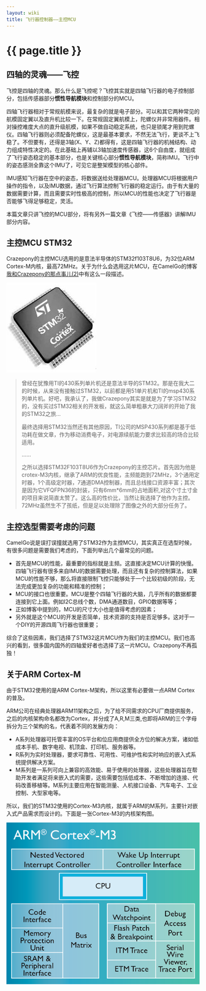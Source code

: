 ```yaml
---
layout: wiki
title: 飞行器控制器——主控MCU
---
```


# {{ page.title }}

## 四轴的灵魂——飞控
飞控是四轴的灵魂。那么什么是飞控呢？飞控其实就是四轴飞行器的电子控制部分，包括传感器部分**惯性导航模块**和控制部分的MCU。
 
四轴飞行器相对于常规航模来说，最复杂的就是电子部分。可以和其它两种常见的航模固定翼以及直升机比较一下。在常规固定翼航模上，陀螺仪并非常用器件。相对操控难度大点的直升级航模，如果不做自动稳定系统，也只是锁尾才用到陀螺仪。四轴飞行器则必须配备陀螺仪，这是最基本要求，不然无法飞行，更谈不上飞稳了。不但要有，还得是3轴(X、Y、Z)都得有，这是四轴飞行器的机械结构、动力组成特性决定的。在此基础上再辅以3轴加速度传感器，这6个自由度，就组成了飞行姿态稳定的基本部分，也是关键核心部分**惯性导航模块**，简称IMU。飞行中的姿态感测全靠这个IMU了，可见它是整架模型的核心部件。

IMU感知飞行器在空中的姿态，将数据送给处理器MCU。处理器MCU将根据用户操作的指令，以及IMU数据，通过飞行算法控制飞行器的稳定运行。由于有大量的数据需要计算，而且需要实时性极高的控制，所以MCU的性能也决定了飞行器是否能够飞得足够稳定，灵活。

本篇文章只讲飞控的MCU部分，将有另外一篇文章《飞控——传感器》讲解IMU部分内容。


## 主控MCU STM32
Crazepony的主控MCU选用的是意法半导体的STM32f103T8U6，为32位ARM Cortex-M内核，最高72MHz。关于为什么会选用这片MCU，在CamelGo的博客[我和Crazepony的那点事儿(2)](http://www.crazepony.com/2014/05/29/story-with-crazepony-2.html)中有这么一段描述。

![](/assets/img/STM32.jpg)

>曾经在犹豫用TI的430系列单片机还是意法半导的STM32。那是在我大二的时候，从来没有接触过STM32，以前都是用51单片机和TI的msp430系列单片机。好吧，我承认了，我做Crazepony其实是就是为了学习STM32的，没有买过STM32相关的开发板，就这么简单粗暴大刀阔斧的开始了我的STM32之旅…
>
>最终选择用STM32当然还有其他原因，TI公司的MSP430系列都是基于低功耗在做文章，作为移动消费电子，对电源续航能力要求比较高的场合比较适用。
>
>……
>
>之所以选择STM32F103T8U6作为Crazepony的主控芯片。首先因为他是crotex-M3内核，继承了ARM的优良性能，主频能跑到72MHz，3个通用定时器，1个高级定时器，7通道DMA控制器，而且总线接口资源丰富；其次是因为它VFQFPN36的封装，只有6mm*6mm的占地面积,对这个寸土寸金的项目来说简直太赞了。这么高的性价比，当然让我选择了他作为主控。72MHz虽然生不了孩纸，但是足以处理除了图像之外的大部分任务了。

## 主控选型需要考虑的问题
CamelGo说是误打误撞就选用了STM32作为主控MCU，其实真正在选型时候，有很多问题是需要我们考虑的，下面列举出几个最常见的问题。

* 首先是MCU的性能，最重要的指标就是主频。这直接决定MCU计算的快慢。四轴飞行器有很多来自IMU的数据需要处理，而且还有复杂的控制算法，如果MCU的性能不够，那么将直接限制飞控只能够处于一个比较初级的阶段，无法完成更加复杂的功能和精准的控制；
* MCU的接口也很重要。MCU是整个四轴飞行器的大脑，几乎所有的数据都要连接到它上面。例如I2C总线个数，DMA通道数目，GPIO数据等等；
* 正如博客中提到的，MCU的尺寸大小也是值得考虑的因素；
* 另外就是这个MCU的开发是否简单，技术资源的支持是否足够多。这对于一个DIY的开源四周飞行器也很重要；

综合了这些因素，我们选择了STM32这片MCU作为我们的主控MCU。我们也高兴的看到，很多国内国外的四轴爱好者也选择了这一片MCU。Crazepony不再孤独！

## 关于ARM Cortex-M
由于STM32使用的是ARM Cortex-M架构，所以这里有必要做一点ARM Cortex的普及。

ARM公司在经典处理器ARM11架构之后，为了给不同需求的CPU厂商提供服务，之后的内核架构命名都改为Cortex，并分成了A,R,M三类,也即将ARM的三个字母拆分为三个架构的名，代表着不同的发展方向：

* A系列处理器可托管丰富的OS平台和位应用商提供全方位的解决方案，诸如低成本手机、数字电视、机顶盒、打印机、服务器等。
* R系列为实时处理器，要求可靠性、可用性、可维护性和实时响应的嵌入式系统提供解决方案。
* M系列是一系列可向上兼容的高效能、易于使用的处理器，这些处理器旨在帮助开发者满足将来嵌入式的需要，这些需要包括低成本、不断增加的连接、代码改善移植等。M系列主要应用在智能测量、人机接口设备、汽车电子、工业控制、大型家电等。

所以，我们的STM32使用的Cortex-M3内核，就属于ARM的M系列，主要针对嵌入式产品需求而设计的。下面是一张Cortex-M3的内核架构图。

![](/assets/img/Cortex-M3-chip-diagram-LG.png)

